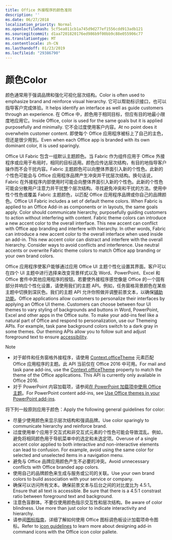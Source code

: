 ```yaml
---
title: Office 外接程序的颜色准则
description: ''
ms.date: 06/27/2018
localization_priority: Normal
ms.openlocfilehash: 5cf5ea011cb1a745d9d277ef1556cdd913adb121
ms.sourcegitcommit: d1aa7201820176ed986b9f00bb9c88e055906c77
ms.translationtype: MT
ms.contentlocale: zh-CN
ms.lasthandoff: 01/23/2019
ms.locfileid: "29386790"
---
```

# <a name="color"></a><span data-ttu-id="e3aff-102">颜色</span><span class="sxs-lookup"><span data-stu-id="e3aff-102">Color</span></span>
<span data-ttu-id="e3aff-103">颜色通常用于强调品牌和强化可视化层次结构。</span><span class="sxs-lookup"><span data-stu-id="e3aff-103">Color is often used to emphasize brand and reinforce visual hierarchy.</span></span> <span data-ttu-id="e3aff-104">它可以帮助标识接口，也可以指导客户完成体验。</span><span class="sxs-lookup"><span data-stu-id="e3aff-104">It helps identify an interface as well as guide customers through an experience.</span></span> <span data-ttu-id="e3aff-105">在 Office 中，颜色用于相同目标，但应有目的地最小限度地应用它。</span><span class="sxs-lookup"><span data-stu-id="e3aff-105">Inside Office, color is used for the same goals but it is applied purposefully and minimally.</span></span> <span data-ttu-id="e3aff-106">它不会过度使用客户内容。</span><span class="sxs-lookup"><span data-stu-id="e3aff-106">At no point does it overwhelm customer content.</span></span> <span data-ttu-id="e3aff-107">即使每个 Office 应用程序被标上了自己的主色，但还是很少用到。</span><span class="sxs-lookup"><span data-stu-id="e3aff-107">Even when each Office app is branded with its own dominant color, it is used sparingly.</span></span>

<span data-ttu-id="e3aff-p102">Office UI Fabric 包含一组默认主题颜色。当 Fabric 作为组件应用于 Office 外接程序或应用于布局时，相同的目标适用。颜色应传达层次结构，有目的地指导客户操作而不会干扰内容。Fabric 主题颜色可以向整体界面引入新的个性色。此新的个性色可能会与 Office 应用程序品牌产生冲突并干扰层次结构。换句话说，Fabric 在外接程序内部使用时可能会向整体界面引入新的个性色。此新的个性色可能会分散用户注意力并干扰整个层次结构。寻找避免冲突和干扰的方法。使用中性个性色或覆盖 Fabric 主题颜色，以匹配 Office 应用程序品牌或你自己的品牌颜色。</span><span class="sxs-lookup"><span data-stu-id="e3aff-p102">Office UI Fabric includes a set of default theme colors. When Fabric is applied to an Office Add-in as components or in layouts, the same goals apply. Color should communicate hierarchy, purposefully guiding customers to action without interfering with content. Fabric theme colors can introduce a new accent color to the overall interface. This new accent can conflict with Office app branding and interfere with hierarchy. In other words, Fabric can introduce a new accent color to the overall interface when used inside an add-in. This new accent color can distract and interfere with the overall hierarchy. Consider ways to avoid conflicts and interference. Use neutral accents or overwrite Fabric theme colors to match Office app branding or your own brand colors.</span></span>

<span data-ttu-id="e3aff-p103">Office 应用程序使客户能够通过应用 Office UI 主题个性化设置其界面。客户可以在四个 UI 主题中进行选择来改变背景样式以及 Word、PowerPoint、Excel 和 Office 套件中其他应用程序的按钮。若要使外接程序感觉像是 Office 的一个固有部分并响应个性化设置，请使用我们的主题 API。例如，任务窗格背景颜色在某些主题中切换到深灰色。我们的主题 API 允许你照做并调整前景文本，以确保[辅助功能](../design/accessibility-guidelines.md)。</span><span class="sxs-lookup"><span data-stu-id="e3aff-p103">Office applications allow customers to personalize their interfaces by applying an Office UI theme. Customers can choose between four UI themes to vary styling of backgrounds and buttons in Word, PowerPoint, Excel and other apps in the Office suite. To make your add-ins feel like a natural part of Office and respond to personalization, use our Themeing APIs. For example, task pane background colors switch to a dark gray in some themes. Our theming APIs allow you to follow suit and adjust foreground text to ensure [accessibility](../design/accessibility-guidelines.md).</span></span>

> [!NOTE]
> - <span data-ttu-id="e3aff-p104">对于邮件和任务窗格外接程序，请使用 [Context.officeTheme](https://docs.microsoft.com/javascript/api/office/office.context) 元素匹配 Office 应用程序的主题。此 API 当前仅在 Office 2016 中可用。</span><span class="sxs-lookup"><span data-stu-id="e3aff-p104">For mail and task pane add-ins, use the [Context.officeTheme](https://docs.microsoft.com/javascript/api/office/office.context) property to match the theme of the Office applications. This API is currently only available in Office 2016.</span></span>
> - <span data-ttu-id="e3aff-124">对于 PowerPoint 内容加载项，请参阅[在 PowerPoint 加载项中使用 Office 主题](../powerpoint/use-document-themes-in-your-powerpoint-add-ins.md)。</span><span class="sxs-lookup"><span data-stu-id="e3aff-124">For PowerPoint content add-ins, see [Use Office themes in your PowerPoint add-ins](../powerpoint/use-document-themes-in-your-powerpoint-add-ins.md).</span></span>

<span data-ttu-id="e3aff-125">将下列一般原则应用于颜色：</span><span class="sxs-lookup"><span data-stu-id="e3aff-125">Apply the following general guidelines for color:</span></span>

* <span data-ttu-id="e3aff-126">尽量少使用颜色来显示层次结构和强调品牌。</span><span class="sxs-lookup"><span data-stu-id="e3aff-126">Use color sparingly to communicate hierarchy and reinforce brand.</span></span>
* <span data-ttu-id="e3aff-p105">过度使用单个应用于交互式和非交互式元素的个性色可能会导致混乱。例如，避免将相同颜色用于导航菜单中的选定和未选定项。</span><span class="sxs-lookup"><span data-stu-id="e3aff-p105">Overuse of a single accent color applied to both interactive and non-interactive elements can lead to confusion. For example, avoid using the same color for selected and unselected items in a navigation menu.</span></span>
* <span data-ttu-id="e3aff-129">避免与 Office 品牌应用颜色产生不必要的冲突。</span><span class="sxs-lookup"><span data-stu-id="e3aff-129">Avoid unnecessary conflicts with Office branded app colors.</span></span>
* <span data-ttu-id="e3aff-130">使用自己的品牌颜色来生成与服务或公司的关联。</span><span class="sxs-lookup"><span data-stu-id="e3aff-130">Use your own brand colors to build association with your service or company.</span></span>
* <span data-ttu-id="e3aff-p106">确保可以访问所有文本。确保前景文本与后台之间的对比度比为 4.5:1。</span><span class="sxs-lookup"><span data-stu-id="e3aff-p106">Ensure that all text is accessible. Be sure that there is a 4.5:1 constrast ratio between foreground text and background.</span></span>
* <span data-ttu-id="e3aff-p107">注意色盲群体。不要仅使用颜色指示交互性和层次结构。</span><span class="sxs-lookup"><span data-stu-id="e3aff-p107">Be aware of color blindness. Use more than just color to indicate interactivity and hierarchy.</span></span>
* <span data-ttu-id="e3aff-135">请参阅[图标指南](../design/add-in-icons.md)，详细了解如何使用 Office 图标调色板设计加载项命令图标。</span><span class="sxs-lookup"><span data-stu-id="e3aff-135">Refer to [icon guidelines](../design/add-in-icons.md) to learn more about designing add-in command icons with the Office icon color pallete.</span></span>
